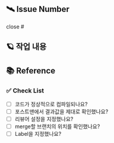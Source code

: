 <!-- PR 이름은 '[컨벤션] 기능이름' 으로 통일해주세요.
 ex. [FEAT] searchPublicCourse -->

<!-- 라벨 라벨로 담당자를 표시
 ex. Hoyoung027 -->

## 🛰️ Issue Number
<!-- 해당 PR과 연결된 이슈를 닫아주세요. close #issue_number -->
close #


## 🪐 작업 내용
<!-- 해당 PR에서 작업한 내용을 적어주세요. -->


## 📚 Reference



### ✅ Check List
- [ ] 코드가 정상적으로 컴파일되나요?
- [ ] 포스트맨에서 결과값을 제대로 확인했나요?
- [ ] 리뷰어 설정을 지정했나요?
- [ ] merge할 브랜치의 위치를 확인했나요?
- [ ] Label을 지정했나요?